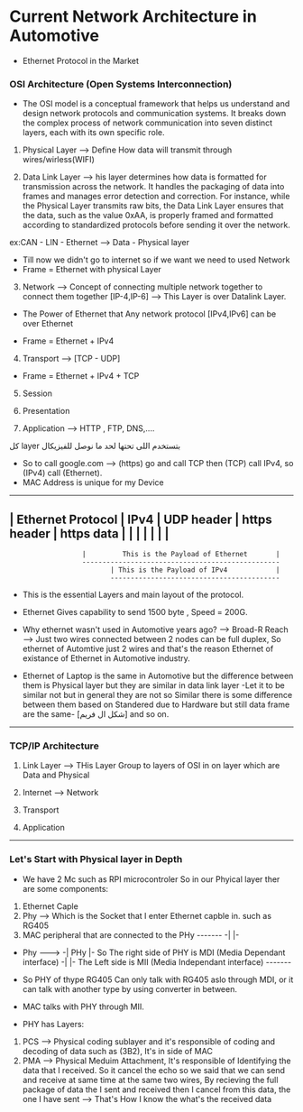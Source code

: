 # Current Network Architecture in Automotive

- Ethernet Protocol in the Market

### OSI Architecture (Open Systems Interconnection)
- The OSI model is a conceptual framework that helps us understand and design network protocols and communication systems. It breaks down the complex process of network communication into seven distinct layers, each with its own specific role.

1. Physical Layer --> Define How data will transmit through wires/wirless(WIFI)

2. Data Link Layer --> his layer determines how data is formatted for transmission across the network. It handles the packaging of data into frames and manages error detection and correction. For instance, while the Physical Layer transmits raw bits, the Data Link Layer ensures that the data, such as the value 0xAA, is properly framed and formatted according to standardized protocols before sending it over the network.

ex:CAN - LIN - Ethernet --> Data - Physical layer 
- Till now we didn't go to internet so if we want we need to used Network
- Frame = Ethernet with physical Layer
3. Network --> Concept of connecting multiple network together to connect them together [IP-4,IP-6] --> This Layer is over Datalink Layer.
- The Power of Ethernet that Any network protocol [IPv4,IPv6] can be over Ethernet
* Frame = Ethernet + IPv4
4. Transport --> [TCP - UDP]
* Frame = Ethernet + IPv4 + TCP
5. Session

6. Presentation 

7. Application --> HTTP , FTP, DNS,....

كل layer بتستخدم اللى تحتها لحد  ما نوصل للفيزيكال

- So to call google.com --> (https) go and call TCP then (TCP) call IPv4, so (IPv4) call (Ethernet). 
- MAC Address is unique for my Device
-----------------------------------------------------------------------
|   Ethernet Protocol | IPv4 | UDP header | https header | https data |
|                     |      |            |              |            |
-----------------------------------------------------------------------
                      |         This is the Payload of Ethernet       |
                      -------------------------------------------------
                             | This is the Payload of IPv4            |
                             ------------------------------------------

- This is the essential Layers and main layout of the protocol.
- Ethernet Gives capability to send 1500 byte , Speed = 200G. 
- Why ethernet wasn't used in Automotive years ago?
--> Broad-R Reach --> Just two wires connected between 2 nodes can be full duplex, So ethernet of Automtive just 2 wires and that's the reason Ethernet of existance of Ethernet in Automotive industry.

- Ethernet of Laptop is the same in Automotive but the difference between them is Physical layer but they are similar in data link layer -Let it to be similar not but in general they are not so Similar there is some difference between them based on Standered due to Hardware but still data frame are the same- [شكل ال فريم] and so on. 

------------------------------------------------------------------------------------------------

### TCP/IP Architecture

1. Link Layer --> THis Layer Group to layers of OSI in on layer which are Data and Physical

2. Internet --> Network

3. Transport

4. Application

------------------------------------------------------------------------------------------------

### Let's Start with Physical layer in Depth

- We have 2 Mc such as RPI microcontroler So in our Phyical layer ther are some components:
1. Ethernet Caple    
2. Phy --> Which is the Socket that I enter Ethernet capble in. such as RG405
3. MAC peripheral that are connected to the PHy
                  -------
                -|       |-
- Phy --->      -|  PHy  |-  So The right side of PHY is MDI (Media Dependant interface)
                -|       |-     The  Left side is MII (Media Independant interface)
                  -------
- So PHY of thype RG405 Can only talk with RG405 aslo through MDI, or it can talk with another type by using converter in between.
- MAC talks with PHY through MII.

- PHY has Layers:
1. PCS --> Physical coding sublayer and it's responsible of coding and decoding of data such as (3B2), It's in side of MAC
2. PMA --> Physical Meduim Attachment, It's responsible of Identifying the data that I received.
            So it cancel the echo so we said that we can send and receive at same time at the same two wires, By recieving the full package of data the I sent and received then I cancel from this data, the one I have sent --> That's How I know the what's the received data
    